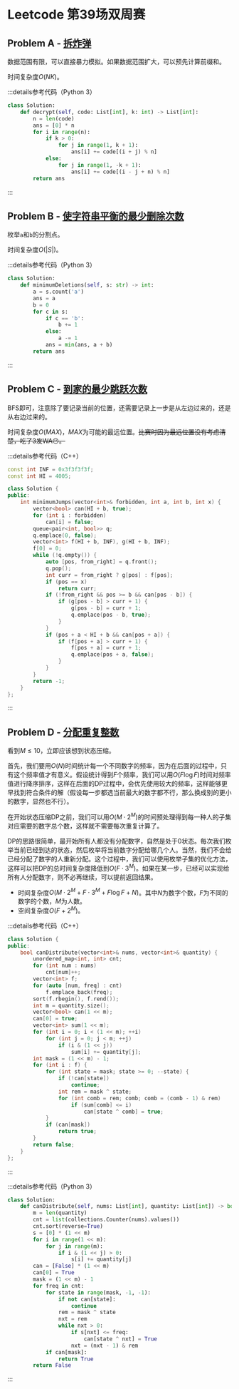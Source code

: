 # Leetcode 第39场双周赛

## Problem A - [拆炸弹](https://leetcode.cn/problems/defuse-the-bomb/)

数据范围有限，可以直接暴力模拟。如果数据范围扩大，可以预先计算前缀和。

时间复杂度$O(NK)$。

:::details参考代码（Python 3）

```python
class Solution:
    def decrypt(self, code: List[int], k: int) -> List[int]:
        n = len(code)
        ans = [0] * n
        for i in range(n):
            if k > 0:
                for j in range(1, k + 1):
                    ans[i] += code[(i + j) % n]
            else:
                for j in range(1, -k + 1):
                    ans[i] += code[(i - j + n) % n]
        return ans
```

:::

## Problem B - [使字符串平衡的最少删除次数](https://leetcode.cn/problems/minimum-deletions-to-make-string-balanced/)

枚举`a`和`b`的分割点。

时间复杂度$O(|S|)$。

:::details参考代码（Python 3）

```python
class Solution:
    def minimumDeletions(self, s: str) -> int:
        a = s.count('a')
        ans = a
        b = 0
        for c in s:
            if c == 'b':
                b += 1
            else:
                a -= 1
            ans = min(ans, a + b)
        return ans
```

:::

## Problem C - [到家的最少跳跃次数](https://leetcode.cn/problems/minimum-jumps-to-reach-home/)

BFS即可，注意除了要记录当前的位置，还需要记录上一步是从左边过来的，还是从右边过来的。

时间复杂度$O(MAX)$，$MAX$为可能的最远位置。~~比赛时因为最远位置没有考虑清楚，吃了3发WA😶。~~

:::details参考代码（C++）

```cpp
const int INF = 0x3f3f3f3f;
const int HI = 4005;

class Solution {
public:
    int minimumJumps(vector<int>& forbidden, int a, int b, int x) {
        vector<bool> can(HI + b, true);
        for (int i : forbidden)
            can[i] = false;
        queue<pair<int, bool>> q;
        q.emplace(0, false);
        vector<int> f(HI + b, INF), g(HI + b, INF);
        f[0] = 0;
        while (!q.empty()) {
            auto [pos, from_right] = q.front();
            q.pop();
            int curr = from_right ? g[pos] : f[pos];
            if (pos == x)
                return curr;
            if (!from_right && pos >= b && can[pos - b]) {
                if (g[pos - b] > curr + 1) {
                    g[pos - b] = curr + 1;
                    q.emplace(pos - b, true);
                }
            }
            if (pos + a < HI + b && can[pos + a]) {
                if (f[pos + a] > curr + 1) {
                    f[pos + a] = curr + 1;
                    q.emplace(pos + a, false);
                }
            }
        }
        return -1;
    }
};
```

:::

## Problem D - [分配重复整数](https://leetcode.cn/problems/distribute-repeating-integers/)

看到$M\leq10$，立即应该想到状态压缩。

首先，我们要用$O(N)$时间统计每一个不同数字的频率，因为在后面的过程中，只有这个频率值才有意义。假设统计得到$F$个频率，我们可以用$O(F\log F)$时间对频率值进行降序排序，这样在后面的DP过程中，会优先使用较大的频率，这样能够更早找到符合条件的解（假设每一步都选当前最大的数字都不行，那么换成别的更小的数字，显然也不行）。

在开始状态压缩DP之前，我们可以用$O(M\cdot2^M)$的时间预处理得到每一种人的子集对应需要的数字总个数，这样就不需要每次重复计算了。

DP的思路很简单，最开始所有人都没有分配数字，自然是处于$0$状态。每次我们枚举当前已经到达的状态，然后枚举将当前数字分配给哪几个人。当然，我们不会给已经分配了数字的人重新分配。这个过程中，我们可以使用枚举子集的优化方法，这样可以把DP的总时间复杂度降低到$O(F\cdot3^M)$。如果在某一步，已经可以实现给所有人分配数字，则不必再继续，可以提前返回结果。

- 时间复杂度$O(M\cdot2^M+F\cdot3^M+F\log F+N)$。其中$N$为数字个数，$F$为不同的数字的个数，$M$为人数。
- 空间复杂度$O(F+2^M)$。

:::details参考代码（C++）

```cpp
class Solution {
public:
    bool canDistribute(vector<int>& nums, vector<int>& quantity) {
        unordered_map<int, int> cnt;
        for (int num : nums)
            cnt[num]++;
        vector<int> f;
        for (auto [num, freq] : cnt)
            f.emplace_back(freq);
        sort(f.rbegin(), f.rend());
        int m = quantity.size();
        vector<bool> can(1 << m);
        can[0] = true;
        vector<int> sum(1 << m);
        for (int i = 0; i < (1 << m); ++i)
            for (int j = 0; j < m; ++j)
                if (i & (1 << j))
                    sum[i] += quantity[j];
        int mask = (1 << m) - 1;
        for (int i : f) {
            for (int state = mask; state >= 0; --state) {
                if (!can[state])
                    continue;
                int rem = mask ^ state;
                for (int comb = rem; comb; comb = (comb - 1) & rem)
                    if (sum[comb] <= i)
                        can[state ^ comb] = true;
            }
            if (can[mask])
                return true;
        }
        return false;
    }
};
```

:::

:::details参考代码（Python 3）

```python
class Solution:
    def canDistribute(self, nums: List[int], quantity: List[int]) -> bool:
        m = len(quantity)
        cnt = list(collections.Counter(nums).values())
        cnt.sort(reverse=True)
        s = [0] * (1 << m)
        for i in range(1 << m):
            for j in range(m):
                if i & (1 << j) > 0:
                    s[i] += quantity[j]
        can = [False] * (1 << m)
        can[0] = True
        mask = (1 << m) - 1
        for freq in cnt:
            for state in range(mask, -1, -1):
                if not can[state]:
                    continue
                rem = mask ^ state
                nxt = rem
                while nxt > 0:
                    if s[nxt] <= freq:
                        can[state ^ nxt] = True
                    nxt = (nxt - 1) & rem
            if can[mask]:
                return True
        return False
```

:::

